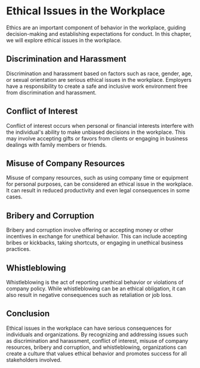 Ethical Issues in the Workplace
=================================================================================

Ethics are an important component of behavior in the workplace, guiding decision-making and establishing expectations for conduct. In this chapter, we will explore ethical issues in the workplace.

Discrimination and Harassment
-----------------------------

Discrimination and harassment based on factors such as race, gender, age, or sexual orientation are serious ethical issues in the workplace. Employers have a responsibility to create a safe and inclusive work environment free from discrimination and harassment.

Conflict of Interest
--------------------

Conflict of interest occurs when personal or financial interests interfere with the individual's ability to make unbiased decisions in the workplace. This may involve accepting gifts or favors from clients or engaging in business dealings with family members or friends.

Misuse of Company Resources
---------------------------

Misuse of company resources, such as using company time or equipment for personal purposes, can be considered an ethical issue in the workplace. It can result in reduced productivity and even legal consequences in some cases.

Bribery and Corruption
----------------------

Bribery and corruption involve offering or accepting money or other incentives in exchange for unethical behavior. This can include accepting bribes or kickbacks, taking shortcuts, or engaging in unethical business practices.

Whistleblowing
--------------

Whistleblowing is the act of reporting unethical behavior or violations of company policy. While whistleblowing can be an ethical obligation, it can also result in negative consequences such as retaliation or job loss.

Conclusion
----------

Ethical issues in the workplace can have serious consequences for individuals and organizations. By recognizing and addressing issues such as discrimination and harassment, conflict of interest, misuse of company resources, bribery and corruption, and whistleblowing, organizations can create a culture that values ethical behavior and promotes success for all stakeholders involved.
